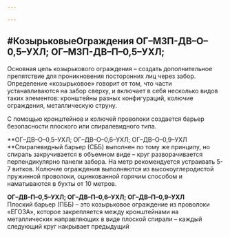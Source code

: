 ```yaml
---

---
```

## **#КозырьковыеОграждения** **ОГ–МЗП-ДВ–О–0,5–УХЛ; ОГ–МЗП-ДВ–П–0,5–УХЛ;**

Основная цель козырькового ограждения – создать дополнительное препятствие для проникновения посторонних лиц через забор. Определение «козырьковое» говорит от том, что части устанавливаются на забор сверху, и включает в себя несколько видов таких элементов: кронштейны разных конфигураций, колючие ограждения, металлическую струну.

С помощью кронштейнов и колючей проволоки создается барьер безопасности плоского или спиралевидного типа.

**ОГ–ДВ–О–0,5–УХЛ; ОГ–ДВ–О–0,6–УХЛ; ОГ–ДВ–О–0,9–УХЛ  
**Спиралевидный барьер (СББ) выполнен по тому же принципу, но спираль закручивается в объемном виде – круг разворачивается перпендикулярно панели забора. На метр рекомендуется устраивать 5-7 витков. Колючие ограждения выполняются из высокоуглеродистой пружинной проволоки, оцинкованной горячим способом и наматываются в бухты от 10 метров. 

**ОГ–ДВ–П–0,5–УХЛ; ОГ–ДВ–П–0,6–УХЛ; ОГ–ДВ–П–0,9–УХЛ**  
Плоский барьер (ПББ) – это козырьковое ограждение из проволоки «ЕГОЗА», которое закрепляется между кронштейнами на металлических направляющих в виде плоской спирали – каждый следующий круг накрывает предыдущий
